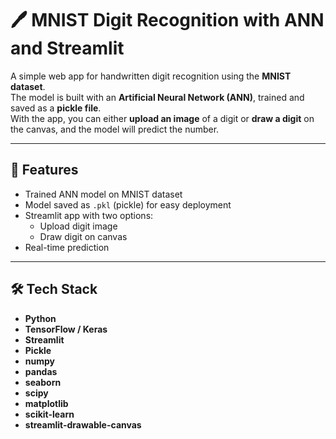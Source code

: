 # 🖊️ MNIST Digit Recognition with ANN and Streamlit

A simple web app for handwritten digit recognition using the **MNIST dataset**.  
The model is built with an **Artificial Neural Network (ANN)**, trained and saved as a **pickle file**.  
With the app, you can either **upload an image** of a digit or **draw a digit** on the canvas, and the model will predict the number.

---

## 🚀 Features
- Trained ANN model on MNIST dataset  
- Model saved as `.pkl` (pickle) for easy deployment  
- Streamlit app with two options:
  - Upload digit image  
  - Draw digit on canvas  
- Real-time prediction  

---

## 🛠️ Tech Stack
- **Python**  
- **TensorFlow / Keras** 
- **Streamlit** 
- **Pickle** 
- **numpy**
- **pandas**
- **seaborn**
- **scipy**
- **matplotlib**
- **scikit-learn**
- **streamlit-drawable-canvas**
